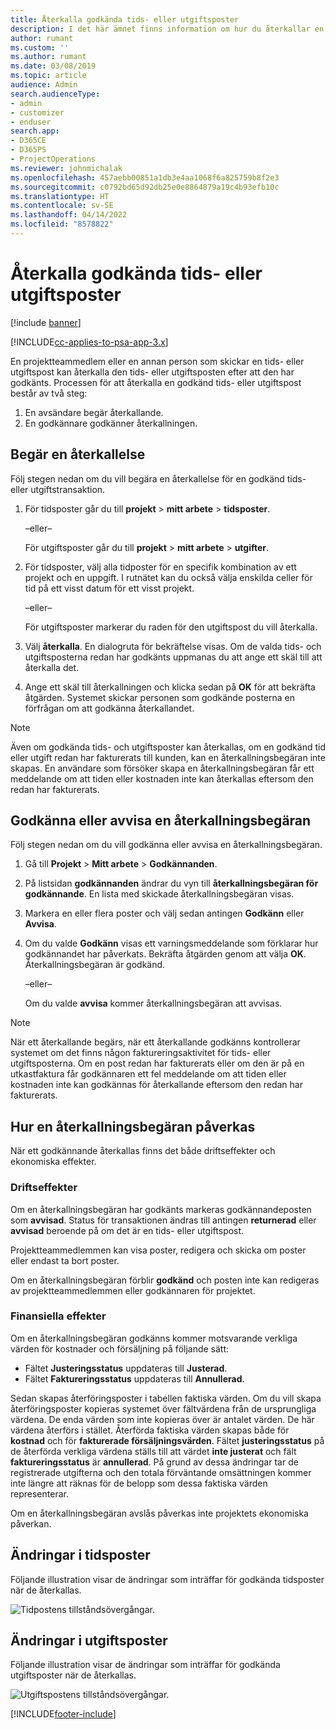 ```yaml
---
title: Återkalla godkända tids- eller utgiftsposter
description: I det här ämnet finns information om hur du återkallar en tidigare godkänd tids- eller utgiftstransaktion.
author: rumant
ms.custom: ''
ms.author: rumant
ms.date: 03/08/2019
ms.topic: article
audience: Admin
search.audienceType:
- admin
- customizer
- enduser
search.app:
- D365CE
- D365PS
- ProjectOperations
ms.reviewer: johnmichalak
ms.openlocfilehash: 457aebb00851a1db3e4aa1068f6a825759b8f2e3
ms.sourcegitcommit: c0792bd65d92db25e0e8864879a19c4b93efb10c
ms.translationtype: HT
ms.contentlocale: sv-SE
ms.lasthandoff: 04/14/2022
ms.locfileid: "8578822"
---
```

# <a name="recall-approved-time-or-expense-entries"></a>Återkalla godkända tids- eller utgiftsposter

[!include [banner](../includes/psa-now-project-operations.md)]

[!INCLUDE[cc-applies-to-psa-app-3.x](../includes/cc-applies-to-psa-app-3x.md)]

En projektteammedlem eller en annan person som skickar en tids- eller utgiftspost kan återkalla den tids- eller utgiftsposten efter att den har godkänts. Processen för att återkalla en godkänd tids- eller utgiftspost består av två steg:

1. En avsändare begär återkallande.
2. En godkännare godkänner återkallningen.

## <a name="request-a-recall"></a>Begär en återkallelse

Följ stegen nedan om du vill begära en återkallelse för en godkänd tids- eller utgiftstransaktion.

1. För tidsposter går du till **projekt** \> **mitt arbete** \> **tidsposter**.

    –eller–

    För utgiftsposter går du till **projekt** \> **mitt arbete** \> **utgifter**.

2. För tidsposter, välj alla tidposter för en specifik kombination av ett projekt och en uppgift. I rutnätet kan du också välja enskilda celler för tid på ett visst datum för ett visst projekt.

    –eller–

    För utgiftsposter markerar du raden för den utgiftspost du vill återkalla.

3. Välj **återkalla**. En dialogruta för bekräftelse visas. Om de valda tids- och utgiftsposterna redan har godkänts uppmanas du att ange ett skäl till att återkalla det.
4. Ange ett skäl till återkallningen och klicka sedan på **OK** för att bekräfta åtgärden. Systemet skickar personen som godkände posterna en förfrågan om att godkänna återkallandet.

> [!NOTE]
> Även om godkända tids- och utgiftsposter kan återkallas, om en godkänd tid eller utgift redan har fakturerats till kunden, kan en återkallningsbegäran inte skapas. En användare som försöker skapa en återkallningsbegäran får ett meddelande om att tiden eller kostnaden inte kan återkallas eftersom den redan har fakturerats.

## <a name="approve-or-reject-a-recall-request"></a>Godkänna eller avvisa en återkallningsbegäran

Följ stegen nedan om du vill godkänna eller avvisa en återkallningsbegäran.

1. Gå till **Projekt** \> **Mitt arbete** \> **Godkännanden**.
2. På listsidan **godkännanden** ändrar du vyn till **återkallningsbegäran för godkännande**. En lista med skickade återkallningsbegäran visas.
3. Markera en eller flera poster och välj sedan antingen **Godkänn** eller **Avvisa**.
4. Om du valde **Godkänn** visas ett varningsmeddelande som förklarar hur godkännandet har påverkats. Bekräfta åtgärden genom att välja **OK**. Återkallningsbegäran är godkänd.

    –eller–

    Om du valde **avvisa** kommer återkallningsbegäran att avvisas.

> [!NOTE]
> När ett återkallande begärs, när ett återkallande godkänns kontrollerar systemet om det finns någon faktureringsaktivitet för tids- eller utgiftsposterna. Om en post redan har fakturerats eller om den är på en utkastfaktura får godkännaren ett fel meddelande om att tiden eller kostnaden inte kan godkännas för återkallande eftersom den redan har fakturerats.

## <a name="impact-of-a-recall-request"></a>Hur en återkallningsbegäran påverkas

När ett godkännande återkallas finns det både driftseffekter och ekonomiska effekter.

### <a name="operational-impact"></a>Driftseffekter

Om en återkallningsbegäran har godkänts markeras godkännandeposten som **avvisad**. Status för transaktionen ändras till antingen **returnerad** eller **avvisad** beroende på om det är en tids- eller utgiftspost.

Projektteammedlemmen kan visa poster, redigera och skicka om poster eller endast ta bort poster.

Om en återkallningsbegäran förblir **godkänd** och posten inte kan redigeras av projektteammedlemmen eller godkännaren för projektet.

### <a name="financial-impact"></a>Finansiella effekter

Om en återkallningsbegäran godkänns kommer motsvarande verkliga värden för kostnader och försäljning på följande sätt:

- Fältet **Justeringsstatus** uppdateras till **Justerad**.
- Fältet **Faktureringsstatus** uppdateras till **Annullerad**.

Sedan skapas återföringsposter i tabellen faktiska värden. Om du vill skapa återföringsposter kopieras systemet över fältvärdena från de ursprungliga värdena. De enda värden som inte kopieras över är antalet värden. De här värdena återförs i stället. Återförda faktiska värden skapas både för **kostnad** och för **fakturerade försäljningsvärden**. Fältet **justeringsstatus** på de återförda verkliga värdena ställs till att värdet **inte justerat** och fält **faktureringsstatus** är **annullerad**. På grund av dessa ändringar tar de registrerade utgifterna och den totala förväntande omsättningen kommer inte längre att räknas för de belopp som dessa faktiska värden representerar.

Om en återkallningsbegäran avslås påverkas inte projektets ekonomiska påverkan.

## <a name="changes-to-time-entry-records"></a>Ändringar i tidsposter

Följande illustration visar de ändringar som inträffar för godkända tidsposter när de återkallas.

![Tidpostens tillståndsövergångar.](media/TimeEntryStateTransitions.png)

## <a name="changes-to-expense-entry-records"></a>Ändringar i utgiftsposter

Följande illustration visar de ändringar som inträffar för godkända utgiftsposter när de återkallas.

![Utgiftspostens tillståndsövergångar.](media/ExpenseEntryStateTransitions.png)


[!INCLUDE[footer-include](../includes/footer-banner.md)]
